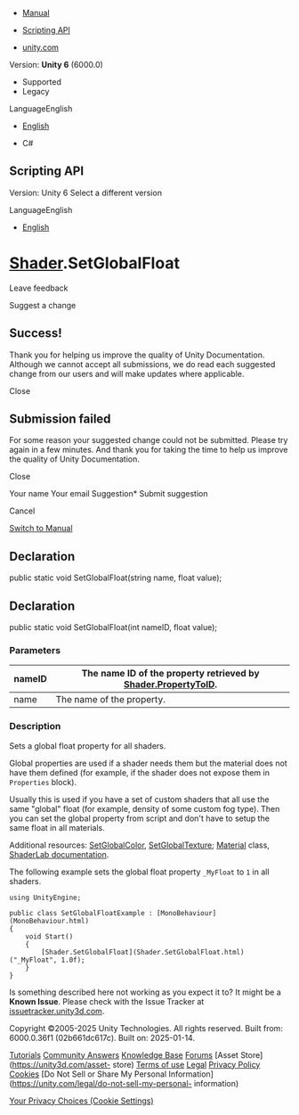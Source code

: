 [ ]()

  * [Manual](../Manual/index.html)
  * [Scripting API](../ScriptReference/index.html)

  * [unity.com](https://unity.com/)

Version: **Unity 6** (6000.0)

  * Supported
  * Legacy

LanguageEnglish

  * [English]()

  * C#

[ ](https://docs.unity3d.com)

## Scripting API

Version: Unity 6 Select a different version

LanguageEnglish

  * [English]()

#  [Shader](Shader.html).SetGlobalFloat

Leave feedback

Suggest a change

## Success!

Thank you for helping us improve the quality of Unity Documentation. Although
we cannot accept all submissions, we do read each suggested change from our
users and will make updates where applicable.

Close

## Submission failed

For some reason your suggested change could not be submitted. Please <a>try
again</a> in a few minutes. And thank you for taking the time to help us
improve the quality of Unity Documentation.

Close

Your name Your email Suggestion* Submit suggestion

Cancel

[Switch to Manual](../Manual/class-Shader.html "Go to Shader Component in the
Manual")

## Declaration

public static void SetGlobalFloat(string name, float value);

## Declaration

public static void SetGlobalFloat(int nameID, float value);

### Parameters

nameID | The name ID of the property retrieved by [Shader.PropertyToID](Shader.PropertyToID.html).  
---|---  
name | The name of the property.  
  
### Description

Sets a global float property for all shaders.

Global properties are used if a shader needs them but the material does not
have them defined (for example, if the shader does not expose them in
`Properties` block).  
  
Usually this is used if you have a set of custom shaders that all use the same
"global" float (for example, density of some custom fog type). Then you can
set the global property from script and don't have to setup the same float in
all materials.  
  
Additional resources: [SetGlobalColor](Shader.SetGlobalColor.html),
[SetGlobalTexture](Shader.SetGlobalTexture.html); [Material](Material.html)
class, [ShaderLab documentation](../Manual/Shaders.html).  
  
The following example sets the global float property `_MyFloat` to `1` in all
shaders.

    
    
    using UnityEngine;  
      
    public class SetGlobalFloatExample : [MonoBehaviour](MonoBehaviour.html)
    {
        void Start()
        {
            [Shader.SetGlobalFloat](Shader.SetGlobalFloat.html)("_MyFloat", 1.0f);
        }
    }
    

Is something described here not working as you expect it to? It might be a
**Known Issue**. Please check with the Issue Tracker at
[issuetracker.unity3d.com](https://issuetracker.unity3d.com).

Copyright ©2005-2025 Unity Technologies. All rights reserved. Built from:
6000.0.36f1 (02b661dc617c). Built on: 2025-01-14.

[Tutorials](https://unity3d.com/learn) [Community
Answers](https://answers.unity3d.com) [Knowledge
Base](https://support.unity3d.com/hc/en-us)
[Forums](https://forum.unity3d.com) [Asset Store](https://unity3d.com/asset-
store) [Terms of use](https://docs.unity3d.com/Manual/TermsOfUse.html)
[Legal](https://unity.com/legal) [Privacy
Policy](https://unity.com/legal/privacy-policy)
[Cookies](https://unity.com/legal/cookie-policy) [Do Not Sell or Share My
Personal Information](https://unity.com/legal/do-not-sell-my-personal-
information)

[Your Privacy Choices (Cookie Settings)](javascript:void\(0\);)

